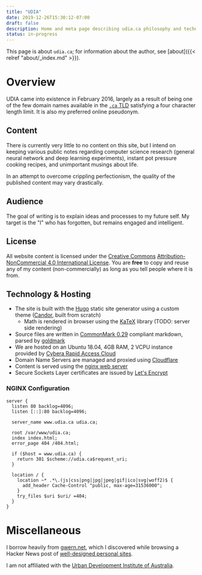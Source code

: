 ```yaml
---
title: "UDIA"
date: 2019-12-26T15:30:12-07:00
draft: false
description: Home and meta page describing udia.ca philosophy and technology.
status: in-progress
---
```


This page is about `udia.ca`; for information about the author, see [about]({{< relref "about/_index.md" >}}).

# Overview

UDIA came into existence in February 2016, largely as a result of being one of the few domain names available in the [`.ca` TLD](https://cira.ca/) satisfying a four character length limit.
It is also my preferred online pseudonym.

## Content

There is currently very little to no content on this site, but I intend on keeping various public notes regarding computer science research (general neural network and deep learning experiments), instant pot pressure cooking recipes, and unimportant musings about life.

In an attempt to overcome crippling perfectionism, the quality of the published content may vary drastically.

## Audience

The goal of writing is to explain ideas and processes to my future self.
My target is the "I" who has forgotten, but remains engaged and intelligent.

## License

All website content is licensed under the [Creative Commons](https://creativecommons.org/) [Attribution-NonCommercial 4.0 International License](https://creativecommons.org/licenses/by-nc/4.0/).
You are **free** to copy and reuse any of my content (non-commercially) as long as you tell people where it is from.

## Technology & Hosting

- The site is built with the [Hugo](https://gohugo.io/) static site generator using a custom theme ([Candor](https://git.udia.ca/alex/candor), built from scratch)
  - Math is rendered in browser using the [KaTeX](https://katex.org/) library (TODO: server side rendering)
- Source files are written in [CommonMark 0.29](https://spec.commonmark.org/0.29/) compliant markdown, parsed by [goldmark](https://github.com/yuin/goldmark/)
- We are hosted on an Ubuntu 18.04, 4GB RAM, 2 VCPU instance provided by [Cybera Rapid Access Cloud](https://www.cybera.ca/services/rapid-access-cloud/)
- Domain Name Servers are managed and proxied using [Cloudflare](https://www.cloudflare.com/)
- Content is served using the [nginx web server](https://nginx.org/en/)
- Secure Sockets Layer certificates are issued by [Let's Encrypt](https://letsencrypt.org/)

### NGINX Configuration

```nginx 
server {
  listen 80 backlog=4096;
  listen [::]:80 backlog=4096;

  server_name www.udia.ca udia.ca;

  root /var/www/udia.ca;
  index index.html;
  error_page 404 /404.html;

  if ($host = www.udia.ca) {
    return 301 $scheme://udia.ca$request_uri;
  }

  location / {
    location ~* .*\.(js|css|png|jpg|jpeg|gif|ico|svg|woff2)$ {
      add_header Cache-Control "public, max-age=31536000";
    }
    try_files $uri $uri/ =404;
  }
}
```

# Miscellaneous

I borrow heavily from [gwern.net](https://www.gwern.net), which I discovered while browsing a Hacker News post of [well-designed personal sites](https://news.ycombinator.com/item?id=21737529).

I am not affiliated with the [Urban Development Institute of Australia](http://udia.com.au).
